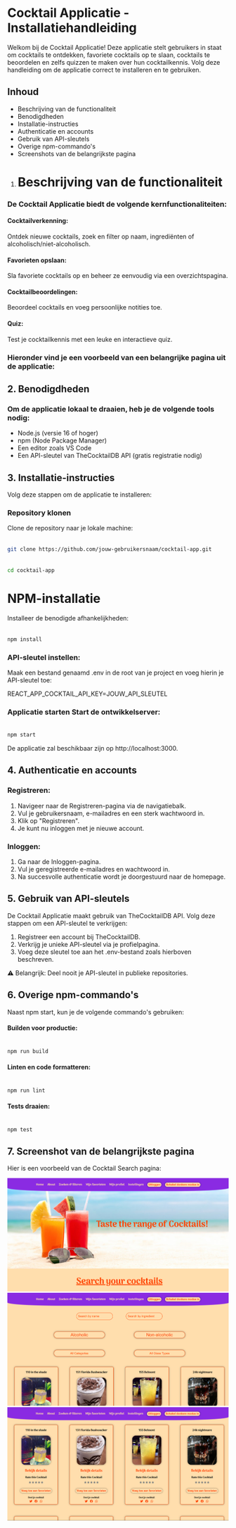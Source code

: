 # Cocktail Applicatie - Installatiehandleiding

Welkom bij de Cocktail Applicatie! Deze applicatie stelt gebruikers in staat om cocktails te ontdekken, favoriete cocktails op te slaan, cocktails te beoordelen en zelfs quizzen te maken over hun cocktailkennis. Volg deze handleiding om de applicatie correct te installeren en te gebruiken.

## Inhoud

* Beschrijving van de functionaliteit
* Benodigdheden
* Installatie-instructies
* Authenticatie en accounts
* Gebruik van API-sleutels
* Overige npm-commando's
* Screenshots van de belangrijkste pagina


1. # Beschrijving van de functionaliteit


### De Cocktail Applicatie biedt de volgende kernfunctionaliteiten:

#### Cocktailverkenning:
Ontdek nieuwe cocktails, zoek en filter op naam, ingrediënten of alcoholisch/niet-alcoholisch.

#### Favorieten opslaan:
Sla favoriete cocktails op en beheer ze eenvoudig via een overzichtspagina.

#### Cocktailbeoordelingen:
Beoordeel cocktails en voeg persoonlijke notities toe.

#### Quiz:
Test je cocktailkennis met een leuke en interactieve quiz.

### Hieronder vind je een voorbeeld van een belangrijke pagina uit de applicatie:


## 2. Benodigdheden

###    Om de applicatie lokaal te draaien, heb je de volgende tools nodig:

- Node.js (versie 16 of hoger)
- npm (Node Package Manager)
- Een editor zoals VS Code
- Een API-sleutel van TheCocktailDB API (gratis registratie nodig)

## 3. Installatie-instructies

Volg deze stappen om de applicatie te installeren:

### Repository klonen 

Clone de repository naar je lokale machine:

```bash

git clone https://github.com/jouw-gebruikersnaam/cocktail-app.git

```

```bash

cd cocktail-app

```

# NPM-installatie 

Installeer de benodigde afhankelijkheden:

```bash

npm install

```

### API-sleutel instellen: 

Maak een bestand genaamd .env in de root van je project en voeg hierin je API-sleutel toe:

REACT_APP_COCKTAIL_API_KEY=JOUW_API_SLEUTEL

### Applicatie starten Start de ontwikkelserver:

```bash

npm start

```

De applicatie zal beschikbaar zijn op http://localhost:3000.


## 4. Authenticatie en accounts

### Registreren:

   1. Navigeer naar de Registreren-pagina via de navigatiebalk.
   2. Vul je gebruikersnaam, e-mailadres en een sterk wachtwoord in.
   3. Klik op "Registreren".
   4. Je kunt nu inloggen met je nieuwe account.
   
### Inloggen:

   1. Ga naar de Inloggen-pagina.
   2. Vul je geregistreerde e-mailadres en wachtwoord in.
   3. Na succesvolle authenticatie wordt je doorgestuurd naar de homepage.

## 5. Gebruik van API-sleutels

De Cocktail Applicatie maakt gebruik van TheCocktailDB API. Volg deze stappen om een API-sleutel te verkrijgen:

1. Registreer een account bij TheCocktailDB.
2. Verkrijg je unieke API-sleutel via je profielpagina.
3. Voeg deze sleutel toe aan het .env-bestand zoals hierboven beschreven.

⚠️ Belangrijk: Deel nooit je API-sleutel in publieke repositories.

## 6. Overige npm-commando's

Naast npm start, kun je de volgende commando's gebruiken:

#### Builden voor productie:

```bash

npm run build

```

#### Linten en code formatteren:

```bash

npm run lint

```

#### Tests draaien:

```bash

npm test

```


## 7. Screenshot van de belangrijkste pagina

Hier is een voorbeeld van de Cocktail Search pagina:

![Screenshot van de homepage](Screenshots/ScreenshotSearchPage1.png)
![Screenshot van de homepage](Screenshots/ScreenshotSearchPage2.png)
![Screenshot van de homepage](Screenshots/ScreenshotSearchPage3.png)